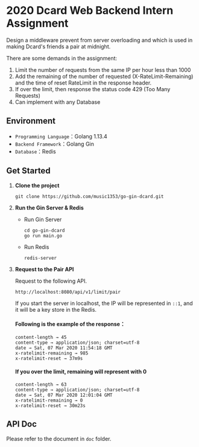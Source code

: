 #  2020 Dcard Web Backend Intern Assignment

Design a middleware prevent from server overloading and which is used in making Dcard's friends a pair at midnight.



There are some demands in the assignment:
1. Limit the number of requests from the same IP per hour less than 1000
2. Add the remaining of the number of requested (X-RateLimit-Remaining) and the time of reset RateLimit in the response header.
3. If over the limit, then response the status code 429 (Too Many Requests)
4. Can implement with any Database 



## Environment

- `Programming Language`：Golang 1.13.4
- `Backend Framework`：Golang Gin
- `Database`：Redis



## Get Started

1. **Clone the project**

   ~~~git
   git clone https://github.com/music1353/go-gin-dcard.git
   ~~~

2. **Run the Gin Server & Redis** 

   * Run Gin Server

     ~~~
     cd go-gin-dcard
     go run main.go
     ~~~

   * Run Redis

     ~~~
     redis-server
     ~~~

3. **Request to the Pair API**

   Request to the following API.

   ~~~
   http://localhost:8080/api/v1/limit/pair
   ~~~

   If you start the server in localhost, the IP will be represented in `::1`, and it will be a key store in the Redis.

   

   #### Following is the example of the response：

   ~~~
   content-length → 45
   content-type → application/json; charset=utf-8
   date → Sat, 07 Mar 2020 11:54:18 GMT
   x-ratelimit-remaining → 985
   x-ratelimit-reset → 37m9s
   ~~~

   #### If you over the limit, remaining will represent with 0

   ~~~
   content-length → 63
   content-type → application/json; charset=utf-8
   date → Sat, 07 Mar 2020 12:01:04 GMT
   x-ratelimit-remaining → 0
   x-ratelimit-reset → 30m23s
   ~~~

## API Doc

Please refer to the document in `doc` folder.